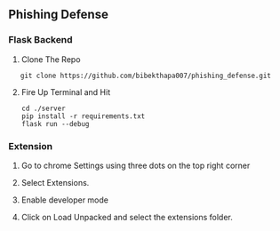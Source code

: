 ## Phishing Defense

### Flask Backend

1. Clone The Repo
```
   git clone https://github.com/bibekthapa007/phishing_defense.git
```
2. Fire Up Terminal and Hit

   ```
   cd ./server
   pip install -r requirements.txt 
   flask run --debug
   ```

### Extension

1. Go to chrome Settings using three dots on the top right corner

2. Select Extensions.
3. Enable developer mode
4. Click on Load Unpacked and select the extensions folder.
</br>

